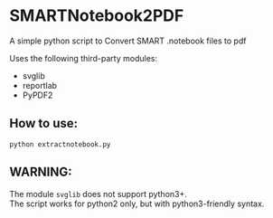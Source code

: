 # SMARTNotebook2PDF
A simple python script to Convert SMART .notebook files to pdf

Uses the following third-party modules:
  - svglib
  - reportlab
  - PyPDF2

## How to use:

    python extractnotebook.py

## WARNING:
  The module `svglib` does not support python3+.  
  The script works for python2 only, but with python3-friendly syntax.
  
